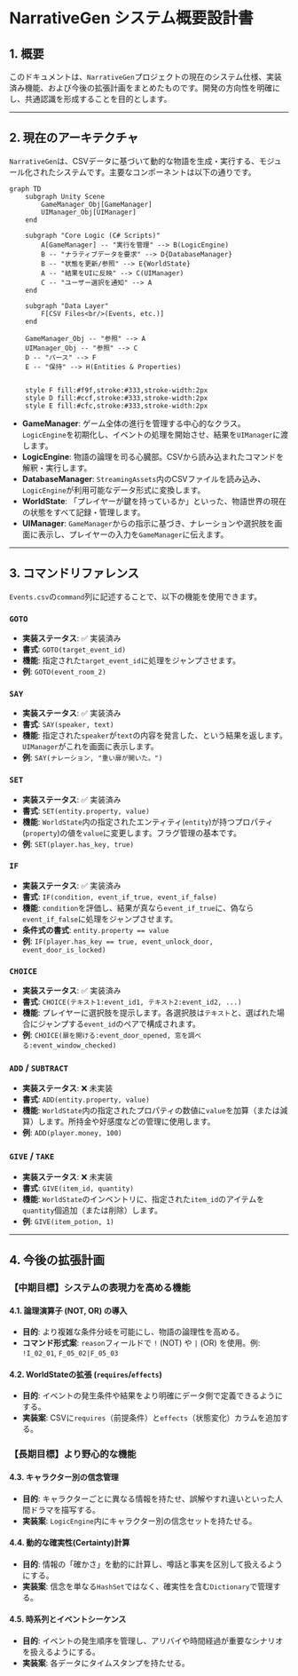 # NarrativeGen システム概要設計書

## 1. 概要

このドキュメントは、`NarrativeGen`プロジェクトの現在のシステム仕様、実装済み機能、および今後の拡張計画をまとめたものです。開発の方向性を明確にし、共通認識を形成することを目的とします。

---

## 2. 現在のアーキテクチャ

`NarrativeGen`は、CSVデータに基づいて動的な物語を生成・実行する、モジュール化されたシステムです。主要なコンポーネントは以下の通りです。

```mermaid
graph TD
    subgraph Unity Scene
        GameManager_Obj[GameManager]
        UIManager_Obj[UIManager]
    end

    subgraph "Core Logic (C# Scripts)"
        A[GameManager] -- "実行を管理" --> B(LogicEngine)
        B -- "ナラティブデータを要求" --> D{DatabaseManager}
        B -- "状態を更新/参照" --> E{WorldState}
        A -- "結果をUIに反映" --> C(UIManager)
        C -- "ユーザー選択を通知" --> A
    end
    
    subgraph "Data Layer"
        F[CSV Files<br/>(Events, etc.)]
    end

    GameManager_Obj -- "参照" --> A
    UIManager_Obj -- "参照" --> C
    D -- "パース" --> F
    E -- "保持" --> H(Entities & Properties)


    style F fill:#f9f,stroke:#333,stroke-width:2px
    style D fill:#ccf,stroke:#333,stroke-width:2px
    style E fill:#cfc,stroke:#333,stroke-width:2px
```

-   **GameManager**: ゲーム全体の進行を管理する中心的なクラス。`LogicEngine`を初期化し、イベントの処理を開始させ、結果を`UIManager`に渡します。
-   **LogicEngine**: 物語の論理を司る心臓部。CSVから読み込まれたコマンドを解釈・実行します。
-   **DatabaseManager**: `StreamingAssets`内のCSVファイルを読み込み、`LogicEngine`が利用可能なデータ形式に変換します。
-   **WorldState**: 「プレイヤーが鍵を持っているか」といった、物語世界の現在の状態をすべて記録・管理します。
-   **UIManager**: `GameManager`からの指示に基づき、ナレーションや選択肢を画面に表示し、プレイヤーの入力を`GameManager`に伝えます。

---

## 3. コマンドリファレンス

`Events.csv`の`command`列に記述することで、以下の機能を使用できます。

### `GOTO`
-   **実装ステータス**: ✅ 実装済み
-   **書式**: `GOTO(target_event_id)`
-   **機能**: 指定された`target_event_id`に処理をジャンプさせます。
-   **例**: `GOTO(event_room_2)`

### `SAY`
-   **実装ステータス**: ✅ 実装済み
-   **書式**: `SAY(speaker, text)`
-   **機能**: 指定された`speaker`が`text`の内容を発言した、という結果を返します。`UIManager`がこれを画面に表示します。
-   **例**: `SAY(ナレーション, "重い扉が開いた。")`

### `SET`
-   **実装ステータス**: ✅ 実装済み
-   **書式**: `SET(entity.property, value)`
-   **機能**: `WorldState`内の指定されたエンティティ(`entity`)が持つプロパティ(`property`)の値を`value`に変更します。フラグ管理の基本です。
-   **例**: `SET(player.has_key, true)`

### `IF`
-   **実装ステータス**: ✅ 実装済み
-   **書式**: `IF(condition, event_if_true, event_if_false)`
-   **機能**: `condition`を評価し、結果が真なら`event_if_true`に、偽なら`event_if_false`に処理をジャンプさせます。
-   **条件式の書式**: `entity.property == value`
-   **例**: `IF(player.has_key == true, event_unlock_door, event_door_is_locked)`

### `CHOICE`
-   **実装ステータス**: ✅ 実装済み
-   **書式**: `CHOICE(テキスト1:event_id1, テキスト2:event_id2, ...)`
-   **機能**: プレイヤーに選択肢を提示します。各選択肢は`テキスト`と、選ばれた場合にジャンプする`event_id`のペアで構成されます。
-   **例**: `CHOICE(扉を開ける:event_door_opened, 窓を調べる:event_window_checked)`

### `ADD` / `SUBTRACT`
-   **実装ステータス**: ❌ 未実装
-   **書式**: `ADD(entity.property, value)`
-   **機能**: `WorldState`内の指定されたプロパティの数値に`value`を加算（または減算）します。所持金や好感度などの管理に使用します。
-   **例**: `ADD(player.money, 100)`

### `GIVE` / `TAKE`
-   **実装ステータス**: ❌ 未実装
-   **書式**: `GIVE(item_id, quantity)`
-   **機能**: `WorldState`のインベントリに、指定された`item_id`のアイテムを`quantity`個追加（または削除）します。
-   **例**: `GIVE(item_potion, 1)`

---

## 4. 今後の拡張計画

### 【中期目標】システムの表現力を高める機能

#### 4.1. 論理演算子 (NOT, OR) の導入
-   **目的**: より複雑な条件分岐を可能にし、物語の論理性を高める。
-   **コマンド形式案**: `reason`フィールドで `!` (NOT) や `|` (OR) を使用。例: `!I_02_01`, `F_05_02|F_05_03`

#### 4.2. WorldStateの拡張 (`requires`/`effects`)
-   **目的**: イベントの発生条件や結果をより明確にデータ側で定義できるようにする。
-   **実装案**: CSVに`requires`（前提条件）と`effects`（状態変化）カラムを追加する。

### 【長期目標】より野心的な機能

#### 4.3. キャラクター別の信念管理
-   **目的**: キャラクターごとに異なる情報を持たせ、誤解やすれ違いといった人間ドラマを描写する。
-   **実装案**: `LogicEngine`内にキャラクター別の信念セットを持たせる。

#### 4.4. 動的な確実性(Certainty)計算
-   **目的**: 情報の「確かさ」を動的に計算し、噂話と事実を区別して扱えるようにする。
-   **実装案**: 信念を単なる`HashSet`ではなく、確実性を含む`Dictionary`で管理する。

#### 4.5. 時系列とイベントシーケンス
-   **目的**: イベントの発生順序を管理し、アリバイや時間経過が重要なシナリオを扱えるようにする。
-   **実装案**: 各データにタイムスタンプを持たせる。 